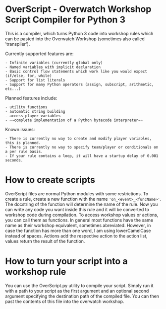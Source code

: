 # OverScript - Overwatch Workshop Script Compiler for Python 3

This is a compiler, which turns Python 3 code into workshop rules
which can be pasted into the Overwatch Workshop (sometimes also called 'transpiler').

Currently supported features are:

	- Infinite variables (currently global only)
	- Named variables with implicit declaration
	- Basic control flow statements which work like you would expect (if/else, for, while)
	- Support for list literals
	- Support for many Python operators (assign, subscript, arithmetic, etc...)

Planned features include:

	- utility functions
	- automatic string building
	- access player variables
	- ~~complete implementation of a Python bytecode interpreter~~

Known issues:

	- There is currently no way to create and modify player variables, this is planned.
	- There is currently no way to specify team/player or conditionals on a per rule basis.
	- If your rule contains a loop, it will have a startup delay of 0.001 seconds.


# How to create scripts

OverScript files are normal Python modules with some restrictions.
To create a rule, create a new function with the name `'on_<event>_<funcName>'`.
The docstring of the function will determine the name of the rule. Now you can
write any code you want inside this rule and it will be converted to workshop
code during compilation. To access workshop values or actions, you can call them
as functions. In general most functions have the same name as their workshop
equivalent, sometimes abreviated. However, in case the function has more than
one word, I am using lowerCamelCase instead of spaces. Actions add the respective
action to the action list, values return the result of the function.

# How to turn your script into a workshop rule

You can use the OverScript.py utility to compile your script. Simply run it
with a path to your script as the first argument and an optional second argument
specifying the destination path of the compiled file. You can then past the
contents of this file into the overwatch workshop.